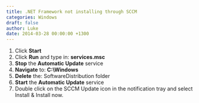 ```yaml
---
title: .NET Framework not installing through SCCM
categories: Windows
draft: false
author: Luke
date: 2014-03-28 00:00:00 +1300
---
```


1. Click **Start**
2. Click **Run** and type in: **services.msc**
3. **Stop** the **Automatic Update** service
4. **Navigate** to: **C:\Windows**
5. **Delete** the: SoftwareDistribution folder
6. **Start** the **Automatic Update** service
7. Double click on the SCCM Update icon in the notification tray and select Install & Install now.
